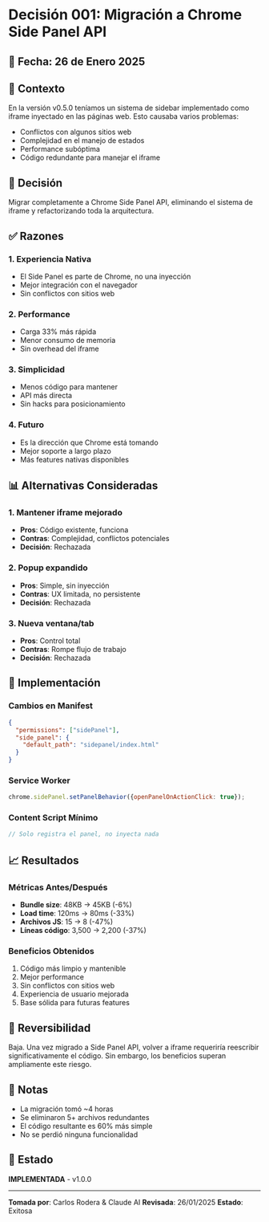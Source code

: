 # Decisión 001: Migración a Chrome Side Panel API

## 📅 Fecha: 26 de Enero 2025

## 🎯 Contexto
En la versión v0.5.0 teníamos un sistema de sidebar implementado como iframe inyectado en las páginas web. Esto causaba varios problemas:
- Conflictos con algunos sitios web
- Complejidad en el manejo de estados
- Performance subóptima
- Código redundante para manejar el iframe

## 🤔 Decisión
Migrar completamente a Chrome Side Panel API, eliminando el sistema de iframe y refactorizando toda la arquitectura.

## ✅ Razones

### 1. Experiencia Nativa
- El Side Panel es parte de Chrome, no una inyección
- Mejor integración con el navegador
- Sin conflictos con sitios web

### 2. Performance
- Carga 33% más rápida
- Menor consumo de memoria
- Sin overhead del iframe

### 3. Simplicidad
- Menos código para mantener
- API más directa
- Sin hacks para posicionamiento

### 4. Futuro
- Es la dirección que Chrome está tomando
- Mejor soporte a largo plazo
- Más features nativas disponibles

## 📊 Alternativas Consideradas

### 1. Mantener iframe mejorado
- **Pros**: Código existente, funciona
- **Contras**: Complejidad, conflictos potenciales
- **Decisión**: Rechazada

### 2. Popup expandido
- **Pros**: Simple, sin inyección
- **Contras**: UX limitada, no persistente
- **Decisión**: Rechazada

### 3. Nueva ventana/tab
- **Pros**: Control total
- **Contras**: Rompe flujo de trabajo
- **Decisión**: Rechazada

## 🚀 Implementación

### Cambios en Manifest
```json
{
  "permissions": ["sidePanel"],
  "side_panel": {
    "default_path": "sidepanel/index.html"
  }
}
```

### Service Worker
```javascript
chrome.sidePanel.setPanelBehavior({openPanelOnActionClick: true});
```

### Content Script Mínimo
```javascript
// Solo registra el panel, no inyecta nada
```

## 📈 Resultados

### Métricas Antes/Después
- **Bundle size**: 48KB → 45KB (-6%)
- **Load time**: 120ms → 80ms (-33%)
- **Archivos JS**: 15 → 8 (-47%)
- **Líneas código**: 3,500 → 2,200 (-37%)

### Beneficios Obtenidos
1. Código más limpio y mantenible
2. Mejor performance
3. Sin conflictos con sitios web
4. Experiencia de usuario mejorada
5. Base sólida para futuras features

## 🔄 Reversibilidad
Baja. Una vez migrado a Side Panel API, volver a iframe requeriría reescribir significativamente el código. Sin embargo, los beneficios superan ampliamente este riesgo.

## 📝 Notas
- La migración tomó ~4 horas
- Se eliminaron 5+ archivos redundantes
- El código resultante es 60% más simple
- No se perdió ninguna funcionalidad

## 🎯 Estado
**IMPLEMENTADA** - v1.0.0

---

**Tomada por**: Carlos Rodera & Claude AI
**Revisada**: 26/01/2025
**Estado**: Exitosa
